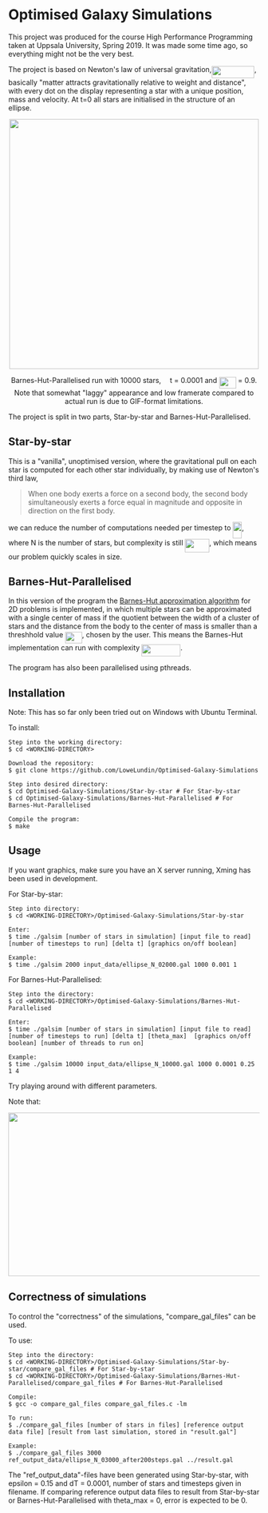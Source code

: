 # Optimised Galaxy Simulations

This project was produced for the course High Performance Programming taken at Uppsala University, Spring 2019. It was made some time ago, so everything might not be the very best.

The project is based on Newton's law of universal gravitation,<img src="/tex/ebe1a6a00f5417138a18fd859a6bb504.svg?invert_in_darkmode&sanitize=true&sanitize=true" align=middle width=85.82971649999999pt height=23.388043799999995pt/>, basically "matter attracts gravitationally relative to weight and distance", with every dot on the display representing a star with a unique position, mass and velocity. At t=0 all stars are initialised in the structure of an ellipse.

<p align="center">
  <img width="500" height="500" src=galsim10000.gif>

</p>
<p align="center">Barnes-Hut-Parallelised run with 10000 stars, <img src="/tex/7e9fe18dc67705c858c077c5ee292ab4.svg?invert_in_darkmode&sanitize=true" align=middle width=13.69867124999999pt height=22.465723500000017pt/>t = 0.0001 and <img src="/tex/20d4bcfec3faaaae8404a53c8fc76fb2.svg?invert_in_darkmode&sanitize=true" align=middle width=33.96649739999999pt height=22.831056599999986pt/> = 0.9. <br>
  Note that somewhat "laggy" appearance and low framerate compared to actual run is due to GIF-format limitations.
</p>

The project is split in two parts, Star-by-star and Barnes-Hut-Parallelised.

## Star-by-star

This is a "vanilla", unoptimised version, where the gravitational pull on each star is computed for each other star individually, by making use of Newton's third law, 

> When one body exerts a force on a second body, the second body simultaneously exerts a force equal in magnitude and opposite in direction on the first body.

we can reduce the number of computations needed per timestep to <img src="/tex/f97c1a43186c0257a4914ddce10d9cda.svg?invert_in_darkmode&sanitize=true&sanitize=true" align=middle width=18.061748099999996pt height=33.45973289999998pt/>, where N is the number of stars, but complexity is still <img src="/tex/8e90dbe2d3ca28b3ad0012cb03e7ead6.svg?invert_in_darkmode&sanitize=true&sanitize=true" align=middle width=48.70330244999999pt height=26.76175259999998pt/>, which means our problem quickly scales in size.

## Barnes-Hut-Parallelised

In this version of the program the [Barnes-Hut approximation algorithm](https://en.wikipedia.org/wiki/Barnes%E2%80%93Hut_simulation) for 2D problems is implemented, in which multiple stars can be approximated with a single center of mass if the quotient between the width of a cluster of stars and the distance from the body to the center of mass is smaller than a  threshhold value <img src="/tex/20d4bcfec3faaaae8404a53c8fc76fb2.svg?invert_in_darkmode&sanitize=true&sanitize=true" align=middle width=33.96649739999999pt height=22.831056599999986pt/>, chosen by the user. This means the Barnes-Hut implementation can run with complexity <img src="/tex/5e99fdb26ddd5a0574d81f3326828c09.svg?invert_in_darkmode&sanitize=true" align=middle width=77.95556339999999pt height=24.65753399999998pt/>.

The program has also been parallelised using pthreads.

## Installation
Note: This has so far only been tried out on Windows with Ubuntu Terminal.

To install:
```
Step into the working directory:
$ cd <WORKING-DIRECTORY>

Download the repository:
$ git clone https://github.com/LoweLundin/Optimised-Galaxy-Simulations

Step into desired directory:
$ cd Optimised-Galaxy-Simulations/Star-by-star # For Star-by-star
$ cd Optimised-Galaxy-Simulations/Barnes-Hut-Parallelised # For Barnes-Hut-Parallelised

Compile the program:
$ make
```

## Usage

If you want graphics, make sure you have an X server running, Xming has been used in development.

For Star-by-star: 
```
Step into directory:
$ cd <WORKING-DIRECTORY>/Optimised-Galaxy-Simulations/Star-by-star

Enter:
$ time ./galsim [number of stars in simulation] [input file to read] [number of timesteps to run] [delta t] [graphics on/off boolean]

Example: 
$ time ./galsim 2000 input_data/ellipse_N_02000.gal 1000 0.001 1
```

For Barnes-Hut-Parallelised:
```
Step into the directory:
$ cd <WORKING-DIRECTORY>/Optimised-Galaxy-Simulations/Barnes-Hut-Parallelised

Enter:
$ time ./galsim [number of stars in simulation] [input file to read] [number of timesteps to run] [delta t] [theta_max]  [graphics on/off boolean] [number of threads to run on]

Example:
$ time ./galsim 10000 input_data/ellipse_N_10000.gal 1000 0.0001 0.25 1 4
```
Try playing around with different parameters.

Note that:
<p align="center"><img src="/tex/59ddc08a56b7bd9c226ed28bca97979a.svg?invert_in_darkmode&sanitize=true&sanitize=true" align=middle width=676.8955676999999pt height=327.03196679999996pt/></p>

## Correctness of simulations

To control the "correctness" of the simulations, "compare_gal_files" can be used.

To use:

```
Step into the directory:
$ cd <WORKING-DIRECTORY>/Optimised-Galaxy-Simulations/Star-by-star/compare_gal_files # For Star-by-star
$ cd <WORKING-DIRECTORY>/Optimised-Galaxy-Simulations/Barnes-Hut-Parallelised/compare_gal_files # For Barnes-Hut-Parallelised

Compile:
$ gcc -o compare_gal_files compare_gal_files.c -lm

To run:
$ ./compare_gal_files [number of stars in files] [reference output data file] [result from last simulation, stored in "result.gal"] 

Example:
$ ./compare_gal_files 3000 ref_output_data/ellipse_N_03000_after200steps.gal ../result.gal
```

The "ref_output_data"-files have been generated using Star-by-star, with epsilon = 0.15 and dT = 0.0001, number of stars and timesteps given in filename. If comparing reference output data files to result from Star-by-star or Barnes-Hut-Parallelised with theta_max = 0, error is expected to be 0.

